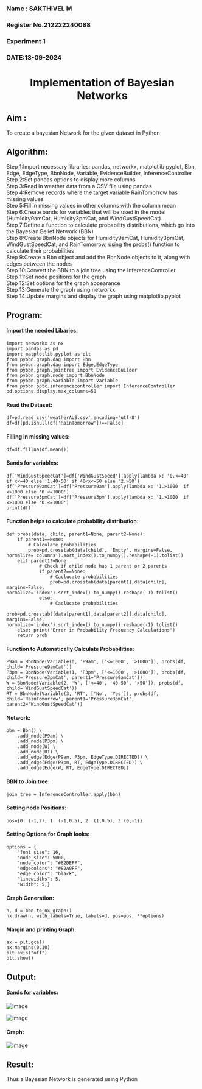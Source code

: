 <H3> Name : SAKTHIVEL M </H3>
<H3>Register No.212222240088</H3>
<H3> Experiment 1</H3>
<H3>DATE:13-09-2024</H3>
<H1 ALIGN=CENTER> Implementation of Bayesian Networks</H1>

## Aim :
To create a bayesian Network for the given dataset in Python
## Algorithm:
Step 1:Import necessary libraries: pandas, networkx, matplotlib.pyplot, Bbn, Edge, EdgeType, BbnNode, Variable, EvidenceBuilder, InferenceController<br/>
Step 2:Set pandas options to display more columns<br/>
Step 3:Read in weather data from a CSV file using pandas<br/>
Step 4:Remove records where the target variable RainTomorrow has missing values<br/>
Step 5:Fill in missing values in other columns with the column mean<br/>
Step 6:Create bands for variables that will be used in the model (Humidity9amCat, Humidity3pmCat, and WindGustSpeedCat)<br/>
Step 7:Define a function to calculate probability distributions, which go into the Bayesian Belief Network (BBN)<br/>
Step 8:Create BbnNode objects for Humidity9amCat, Humidity3pmCat, WindGustSpeedCat, and RainTomorrow, using the probs() function to calculate their probabilities<br/>
Step 9:Create a Bbn object and add the BbnNode objects to it, along with edges between the nodes<br/>
Step 10:Convert the BBN to a join tree using the InferenceController<br/>
Step 11:Set node positions for the graph<br/>
Step 12:Set options for the graph appearance<br/>
Step 13:Generate the graph using networkx<br/>
Step 14:Update margins and display the graph using matplotlib.pyplot<br/>

## Program:
#### Import the needed Libaries:
```
import networkx as nx
import pandas as pd
import matplotlib.pyplot as plt
from pybbn.graph.dag import Bbn
from pybbn.graph.dag import Edge,EdgeType
from pybbn.graph.jointree import EvidenceBuilder
from pybbn.graph.node import BbnNode
from pybbn.graph.variable import Variable
from pybbn.pptc.inferencecontroller import InferenceController
pd.options.display.max_columns=50
```
#### Read the Dataset:
```
df=pd.read_csv('weatherAUS.csv',encoding='utf-8')
df=df[pd.isnull(df['RainTomorrow'])==False]
```
#### Filling in missing values:
```
df=df.fillna(df.mean())
```
#### Bands for variables:
```
df['WindGustSpeedCat']=df['WindGustSpeed'].apply(lambda x: '0.<=40'   if x<=40 else '1.40-50' if 40<x<=50 else '2.>50')
df['Pressure9amCat']=df['Pressure9am'].apply(lambda x: '1.>1000' if x>1000 else '0.<=1000')
df['Pressure3pmCat']=df['Pressure3pm'].apply(lambda x: '1.>1000' if x>1000 else '0.<=1000')
print(df)
```
#### Function helps to calculate probability distribution:
```
def probs(data, child, parent1=None, parent2=None):
    if parent1==None:
        # Calculate probabilities
        prob=pd.crosstab(data[child], 'Empty', margins=False, normalize='columns').sort_index().to_numpy().reshape(-1).tolist()
    elif parent1!=None:
            # Check if child node has 1 parent or 2 parents
            if parent2==None:
                # Caclucate probabilities
                prob=pd.crosstab(data[parent1],data[child], margins=False, normalize='index').sort_index().to_numpy().reshape(-1).tolist()
            else:
                # Caclucate probabilities
                prob=pd.crosstab([data[parent1],data[parent2]],data[child], margins=False, normalize='index').sort_index().to_numpy().reshape(-1).tolist()
    else: print("Error in Probability Frequency Calculations")
    return prob
```
#### Function to Automatically Calculate Probabilities:
```
P9am = BbnNode(Variable(0, 'P9am', ['<=1000', '>1000']), probs(df, child='Pressure9amCat'))
P3pm = BbnNode(Variable(1, 'P3pm', ['<=1000', '>1000']), probs(df, child='Pressure3pmCat', parent1='Pressure9amCat'))
W = BbnNode(Variable(2, 'W', ['<=40', '40-50', '>50']), probs(df, child='WindGustSpeedCat'))
RT = BbnNode(Variable(3, 'RT', ['No', 'Yes']), probs(df, child='RainTomorrow', parent1='Pressure3pmCat', parent2='WindGustSpeedCat'))
```
#### Network:
```
bbn = Bbn() \
    .add_node(P9am) \
    .add_node(P3pm) \
    .add_node(W) \
    .add_node(RT) \
    .add_edge(Edge(P9am, P3pm, EdgeType.DIRECTED)) \
    .add_edge(Edge(P3pm, RT, EdgeType.DIRECTED)) \
    .add_edge(Edge(W, RT, EdgeType.DIRECTED))
```
#### BBN to Join tree:
```
join_tree = InferenceController.apply(bbn)
```
#### Setting node Positions:
```
pos={0: (-1,2), 1: (-1,0.5), 2: (1,0.5), 3:(0,-1)}
```
#### Setting Options for Graph looks:
```
options = {
    "font_size": 16,
    "node_size": 5000,
    "node_color": "#82DEFF",
    "edgecolors": "#82A0FF",
    "edge_color": "black",
    "linewidths": 5,
    "width": 5,}

```
#### Graph Generation:
```
n, d = bbn.to_nx_graph()
nx.draw(n, with_labels=True, labels=d, pos=pos, **options)

```
#### Margin and printing Graph:
```
ax = plt.gca()
ax.margins(0.10)
plt.axis("off")
plt.show()
```
## Output:
#### Bands for variables:
![image](https://github.com/shalini-venkatesan/Ex1-AAI/assets/118720291/900e6160-3859-4dc8-8675-0a4b8faa80df)

![image](https://github.com/shalini-venkatesan/Ex1-AAI/assets/118720291/323ea7fc-bfa5-46b7-863e-0e822d8a6c00)

#### Graph:

![image](https://github.com/shalini-venkatesan/Ex1-AAI/assets/118720291/49c58799-e7e2-4987-bf0b-c390ee5249dd)

## Result:
Thus a Bayesian Network is generated using Python
